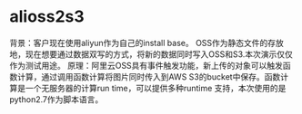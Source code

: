 # alioss2s3
背景：客户现在使用aliyun作为自己的install base。 OSS作为静态文件的存放地，现在想要通过数据双写的方式，将新的数据同时写入OSS和S3.本次演示仅仅作为测试用途。
原理：阿里云OSS具有事件触发功能，新上传的对象可以触发函数计算，通过调用函数计算将图片同时传入到AWS S3的bucket中保存。函数计算是一个无服务器的计算run time，可以提供多种runtime 支持，本次使用的是python2.7作为脚本语言。
